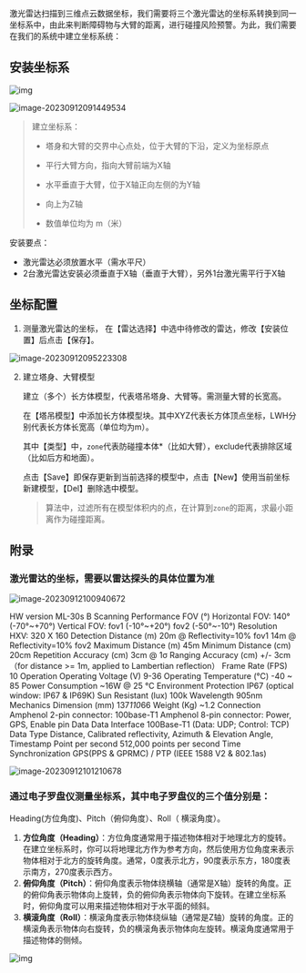 

激光雷达扫描到三维点云数据坐标，我们需要将三个激光雷达的坐标系转换到同一坐标系中，由此来判断障碍物与大臂的距离，进行碰撞风险预警。为此，我们需要在我们的系统中建立坐标系统：

## 安装坐标系

![img](imgs/LiDar安装规范/Snipaste_2023-09-06_15-56-53.png)

![image-20230912091449534](imgs/LiDar安装规范/image-20230912091449534.png)

> 建立坐标系：
>
> + 塔身和大臂的交界中心点处，位于大臂的下沿，定义为坐标原点
>
> + 平行大臂方向，指向大臂前端为X轴
> + 水平垂直于大臂，位于X轴正向左侧的为Y轴
> + 向上为Z轴
> + 数值单位均为 m（米）



安装要点：

+ 激光雷达必须放置水平（需水平尺）
+ 2台激光雷达安装必须垂直于X轴（垂直于大臂），另外1台激光需平行于X轴



## 坐标配置

1. 测量激光雷达的坐标， 在【雷达选择】中选中待修改的雷达，修改【安装位置】后点击【保存】。

![image-20230912095223308](imgs/LiDar安装规范/image-20230912095223308.png)

2. 建立塔身、大臂模型

   建立（多个）长方体模型，代表塔吊塔身、大臂等。需测量大臂的长宽高。

   在【塔吊模型】中添加长方体模型块。其中XYZ代表长方体顶点坐标，LWH分别代表长方体长宽高（单位均为m）。

   其中【类型】中，`zone`代表防碰撞本体*（比如大臂），exclude代表排除区域（比如后方和地面）。

   点击【Save】即保存更新到当前选择的模型中，点击【New】使用当前坐标新建模型，【Del】删除选中模型。

   > 算法中，过滤所有在模型体积内的点，在计算到`zone`的距离，求最小距离作为碰撞距离。



## 附录

### 激光雷达的坐标，需要以雷达探头的具体位置为准

![image-20230912100940672](imgs/LiDar安装规范/image-20230912100940672.png)

HW version ML-30s B Scanning Performance FOV (°) Horizontal FOV: 140° (-70°~+70°) Vertical FOV: fov1 (-10°~+20°) fov2 (-50°~-10°) Resolution HXV: 320 X 160 Detection Distance (m) 20m @ Reflectivity=10% fov1 14m @ Reflectivity=10% fov2 Maximum Distance (m) 45m Minimum Distance (cm) 20cm Repetition Accuracy (cm) 3cm @ 1σ Ranging Accuracy (cm) +/- 3cm （for distance >= 1m, applied to Lambertian reflection） Frame Rate (FPS) 10 Operation Operating Voltage (V) 9-36 Operating Temperature (°C) -40 ~ 85 Power Consumption ~16W @ 25 °C Environment Protection IP67 (optical window: IP67 & IP69K) Sun Resistant (lux) 100k Wavelength 905nm Mechanics Dimension (mm) 137*110*66 Weight (Kg) ~1.2 Connection Amphenol 2-pin connector: 100base-T1 Amphenol 8-pin connector: Power, GPS, Enable pin Data Data Interface 100Base-T1 (Data: UDP; Control: TCP) Data Type Distance, Calibrated reflectivity, Azimuth & Elevation Angle, Timestamp Point per second 512,000 points per second Time Synchronization GPS(PPS & GPRMC) / PTP (IEEE 1588 V2 & 802.1as)

![image-20230912101210678](imgs/LiDar安装规范/image-20230912101210678.png)

### 通过电子罗盘仪测量坐标系，其中电子罗盘仪的三个值分别是：

Heading(方位角度)、Pitch（俯仰角度）、Roll（ 横滚角度）。

1. **方位角度（Heading）**：方位角度通常用于描述物体相对于地理北方的旋转。在建立坐标系时，你可以将地理北方作为参考方向，然后使用方位角度来表示物体相对于北方的旋转角度。通常，0度表示北方，90度表示东方，180度表示南方，270度表示西方。
2. **俯仰角度（Pitch）**：俯仰角度表示物体绕横轴（通常是X轴）旋转的角度。正的俯仰角表示物体向上旋转，负的俯仰角表示物体向下旋转。在建立坐标系时，俯仰角度可以用来描述物体相对于水平面的倾斜。
3. **横滚角度（Roll）**：横滚角度表示物体绕纵轴（通常是Z轴）旋转的角度。正的横滚角表示物体向右旋转，负的横滚角表示物体向左旋转。横滚角度通常用于描述物体的侧倾。

![img](imgs/LiDar安装规范/20210811171233180.png)